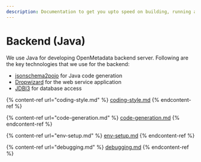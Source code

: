 ```yaml
---
description: Documentation to get you upto speed on building, running and testing backend server for OpenMetadata 
---
```


# Backend (Java)

We use Java for developing OpenMetadata backend server. Following are the key technologies that we use for the backend:

- [jsonschema2pojo](https://www.jsonschema2pojo.org/) for Java code generation
- [Dropwizard](https://www.dropwizard.io/en/latest/) for the web service application
- [JDBI3](http://jdbi.org/) for database access

{% content-ref url="coding-style.md" %}
[coding-style.md](coding-style.md)
{% endcontent-ref %}

{% content-ref url="code-generation.md" %}
[code-generation.md](code-generation.md)
{% endcontent-ref %}

{% content-ref url="env-setup.md" %}
[env-setup.md](env-setup.md)
{% endcontent-ref %}

{% content-ref url="debugging.md" %}
[debugging.md](debugging.md)
{% endcontent-ref %}
